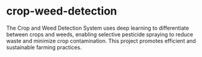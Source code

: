 # crop-weed-detection
The Crop and Weed Detection System uses deep learning to differentiate between crops and weeds, enabling selective pesticide spraying to reduce waste and minimize crop contamination. This project promotes efficient and sustainable farming practices.
